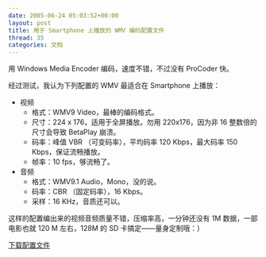 ```yaml
---
date: 2005-06-24 05:03:52+00:00
layout: post
title: 用于 Smartphone 上播放的 WMV 编码配置文件
thread: 35
categories: 文档
---
```


用 Windows Media Encoder 编码，速度不错，不过没有 ProCoder 快。

经过测试，我认为下列配置的 WMV 最适合在 Smartphone 上播放：

  * 视频
    * 格式：WMV9 Video，最棒的编码格式。
    * 尺寸：224 x 176，适用于全屏播放。勿用 220x176，因为非 16 整数倍的尺寸会导致 BetaPlay 崩溃。
    * 码率：峰值 VBR （可变码率），平均码率 120 Kbps，最大码率 150 Kbps，保证流畅播放。
    * 帧率：10 fps，够流畅了。
  * 音频
    * 格式：WMV9.1 Audio，Mono，没的说。
    * 码率：CBR （固定码率），16 Kbps。
    * 采样：16 KHz，音质还可以。

这样的配置编出来的视频音频质量不错，压缩率高，一分钟还没有 1M 数据，一部电影也就 120 M 左右，128M 的 SD 卡搞定——量身定制哦：）

[下载配置文件](/assets/1119446244.prx)
